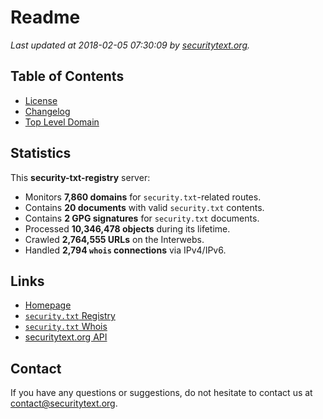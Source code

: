 # Readme

_Last updated at 2018-02-05 07:30:09 by [securitytext.org](https://securitytext.org)._

## Table of Contents

* [License](LICENSE.md)
* [Changelog](CHANGELOG.md)
* [Top Level Domain](TLD.md)

## Statistics

This **security-txt-registry** server:

* Monitors **7,860 domains** for `security.txt`-related routes.
* Contains **20 documents** with valid `security.txt` contents.
* Contains **2 GPG signatures** for `security.txt` documents.
* Processed **10,346,478 objects** during its lifetime.
* Crawled **2,764,555 URLs** on the Interwebs.
* Handled **2,794 `whois` connections** via IPv4/IPv6.

## Links

* [Homepage](https://securitytext.org)
* [`security.txt` Registry](https://registry.securitytext.org)
* [`security.txt` Whois](https://whois.securitytext.org)
* [securitytext.org API](https://registry.securitytext.org)

## Contact

If you have any questions or suggestions, do not hesitate to contact us at contact@securitytext.org.
